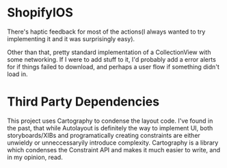 # ShopifyIOS

There's haptic feedback for most of the actions(I always wanted to try implementing it and it was surprisingly easy).

Other than that, pretty standard implementation of a CollectionView with some networking. If I were to add stuff to it, I'd probably add a 
error alerts for if things failed to download, and perhaps a user flow if something didn't load in.

# Third Party Dependencies

This project uses Cartography to condense the layout code. I've found in the past, that while Autolayout is definitely the way to implement UI, both storyboards/XIBs and programatically creating constraints are either unwieldy or unneccessaryily introduce complexity. Cartography
is a library which condenses the Constraint API and makes it much easier to write, and in my opinion, read. 
